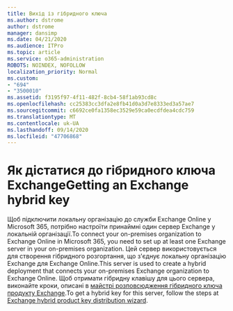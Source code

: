 ```yaml
---
title: Вихід із гібридного ключа
ms.author: dstrome
author: dstrome
manager: dansimp
ms.date: 04/21/2020
ms.audience: ITPro
ms.topic: article
ms.service: o365-administration
ROBOTS: NOINDEX, NOFOLLOW
localization_priority: Normal
ms.custom:
- "694"
- "3500010"
ms.assetid: f3195f97-4f11-482f-8cb4-58f1ab93cd8c
ms.openlocfilehash: cc25383cc3dfa2e8fb41d0a3d7e8333ed3a57ae7
ms.sourcegitcommit: c6692ce0fa1358ec3529e59ca0ecdfdea4cdc759
ms.translationtype: MT
ms.contentlocale: uk-UA
ms.lasthandoff: 09/14/2020
ms.locfileid: "47706868"
---
```

# <a name="getting-an-exchange-hybrid-key"></a><span data-ttu-id="97776-102">Як дістатися до гібридного ключа Exchange</span><span class="sxs-lookup"><span data-stu-id="97776-102">Getting an Exchange hybrid key</span></span>

<span data-ttu-id="97776-103">Щоб підключити локальну організацію до служби Exchange Online у Microsoft 365, потрібно настроїти принаймні один сервер Exchange у локальній організації.</span><span class="sxs-lookup"><span data-stu-id="97776-103">To connect your on-premises organization to Exchange Online in Microsoft 365, you need to set up at least one Exchange server in your on-premises organization.</span></span> <span data-ttu-id="97776-104">Цей сервер використовується для створення гібридного розгортання, що з'єднує локальну організацію Exchange для Exchange Online.</span><span class="sxs-lookup"><span data-stu-id="97776-104">This server is used to create a hybrid deployment that connects your on-premises Exchange organization to Exchange Online.</span></span> <span data-ttu-id="97776-105">Щоб отримати гібридну клавішу для цього сервера, виконайте кроки, описані в [майстрі розповсюдження гібридного ключа продукту Exchange](https://aka.ms/hybridkey).</span><span class="sxs-lookup"><span data-stu-id="97776-105">To get a hybrid key for this server, follow the steps at [Exchange hybrid product key distribution wizard](https://aka.ms/hybridkey).</span></span>
  